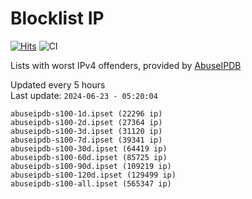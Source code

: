 # Blocklist IP

[![Hits](https://hits.seeyoufarm.com/api/count/incr/badge.svg?url=https%3A%2F%2Fgithub.com%2Fborestad%2Fblocklist-ip%2F&count_bg=%2379C83D&title_bg=%23555555&icon=&icon_color=%23E7E7E7&title=hits&edge_flat=false)](https://hits.seeyoufarm.com)  ![CI](https://img.shields.io/github/workflow/status/borestad/blocklist-ip/CI?style=flat-square)

Lists with worst IPv4 offenders, provided by [AbuseIPDB](https://www.abuseipdb.com/)

<!-- FOOTER-PLACEHOLDER -->
Updated every 5 hours<br>
Last update: `2024-06-23 - 05:20:04`
```
abuseipdb-s100-1d.ipset (22296 ip)
abuseipdb-s100-2d.ipset (27364 ip)
abuseipdb-s100-3d.ipset (31120 ip)
abuseipdb-s100-7d.ipset (39341 ip)
abuseipdb-s100-30d.ipset (64419 ip)
abuseipdb-s100-60d.ipset (85725 ip)
abuseipdb-s100-90d.ipset (109219 ip)
abuseipdb-s100-120d.ipset (129499 ip)
abuseipdb-s100-all.ipset (565347 ip)
```
